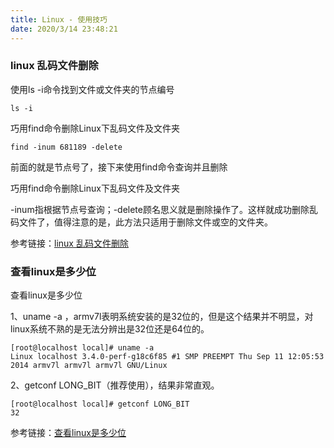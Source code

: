 ```yaml
---
title: Linux - 使用技巧
date: 2020/3/14 23:48:21
---
```


### linux 乱码文件删除

使用ls -i命令找到文件或文件夹的节点编号

```shell
ls -i
```

巧用find命令删除Linux下乱码文件及文件夹

```shell
find -inum 681189 -delete
```

前面的就是节点号了，接下来使用find命令查询并且删除

巧用find命令删除Linux下乱码文件及文件夹

-inum指根据节点号查询；-delete顾名思义就是删除操作了。这样就成功删除乱码文件了，值得注意的是，此方法只适用于删除文件或空的文件夹。

参考链接：[linux 乱码文件删除](https://blog.csdn.net/ruoshuiyx/article/details/48653767 "linux 乱码文件删除")


### 查看linux是多少位

查看linux是多少位

1、uname -a ，armv7l表明系统安装的是32位的，但是这个结果并不明显，对linux系统不熟的是无法分辨出是32位还是64位的。

```shell
[root@localhost local]# uname -a
Linux localhost 3.4.0-perf-g18c6f85 #1 SMP PREEMPT Thu Sep 11 12:05:53 2014 armv7l armv7l armv7l GNU/Linux
```

2、getconf LONG_BIT（推荐使用），结果非常直观。

```shell
[root@localhost local]# getconf LONG_BIT
32
```

参考链接：[查看linux是多少位](https://blog.csdn.net/zhengyshan/article/details/81090259")
